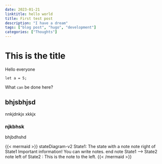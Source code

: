```yaml
---
date: 2023-01-21
linktitle: hello world
title: First test post
description: "I have a dream"
tags: ["blog post", "hugo", "development"]
categories: ["Thoughts"]
---
```


# This is the title

Hello everyone

```
let a = 5;
```

What `can` be done here?

## bhjsbhjsd

nnkjdnkjx
xkkjx

### njkbhsk

bhjbdhshd

{{< mermaid >}}
stateDiagram-v2
State1: The state with a note
note right of State1
Important information! You can write
notes.
end note
State1 --> State2
note left of State2 : This is the note to the left.
{{< /mermaid >}}
